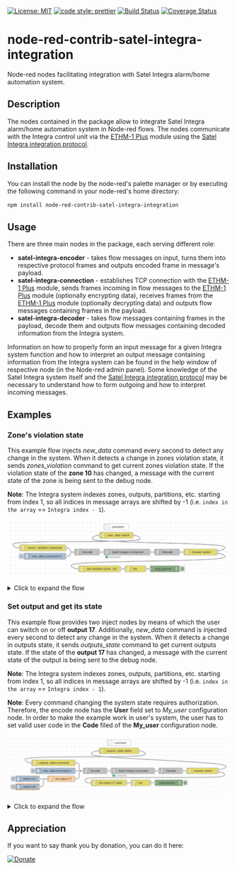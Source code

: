 [![License: MIT](https://img.shields.io/badge/License-MIT-yellow.svg)](https://opensource.org/licenses/MIT) [![code style: prettier](https://img.shields.io/badge/code_style-prettier-ff69b4.svg?style=flat-square)](https://github.com/prettier/prettier) [![Build Status](https://travis-ci.org/majektom/node-red-contrib-satel-integra-integration.svg?branch=master)](https://travis-ci.org/majektom/node-red-contrib-satel-integra-integration) [![Coverage Status](https://coveralls.io/repos/github/majektom/node-red-contrib-satel-integra-integration/badge.svg?branch=master)](https://coveralls.io/github/majektom/node-red-contrib-satel-integra-integration?branch=master)

# node-red-contrib-satel-integra-integration

Node-red nodes facilitating integration with Satel Integra alarm/home automation system.

## Description

The nodes contained in the package allow to integrate Satel Integra alarm/home automation system in Node-red flows. The nodes communicate with the Integra control unit via the [ETHM-1 Plus](https://www.satel.pl/en/produktid/947) module using the [Satel Integra integration protocol](https://support.satel.eu/manuals/download?id=8575).

## Installation

You can install the node by the node-red's palette manager or by executing the following command in your node-red's home directory:

```bash
npm install node-red-contrib-satel-integra-integration
```

## Usage

There are three main nodes in the package, each serving different role:

* **satel-integra-encoder** - takes flow messages on input, turns them into respective protocol frames and outputs encoded frame in message's payload.
* **satel-integra-connection** - establishes TCP connection with the [ETHM-1 Plus](https://www.satel.pl/en/produktid/947) module, sends frames incoming in flow messages to the [ETHM-1 Plus](https://www.satel.pl/en/produktid/947) module (optionally encrypting data), receives frames from the [ETHM-1 Plus](https://www.satel.pl/en/produktid/947) module (optionally decrypting data) and outputs flow messages containing frames in the payload.
* **satel-integra-decoder** - takes flow messages containing frames in the payload, decode them and outputs flow messages containing decoded information from the Integra system.

Information on how to properly form an input message for a given Integra system function and how to interpret an output message containing information from the Integra system can be found in the help window of respective node (in the Node-red admin panel). Some knowledge of the Satel Integra system itself and the [Satel Integra integration protocol](https://support.satel.eu/manuals/download?id=8575) may be necessary to understand how to form outgoing and how to interpret incoming messages.

## Examples

### Zone's violation state

This example flow injects *new_data* command every second to detect any change in the system. When it detects a change in zones violation state, it sends *zones_violation* command to get current zones violation state. If the violation state of the **zone 10** has changed, a message with the current state of the zone is being sent to the debug node.

**Note**: The Integra system indexes zones, outputs, partitions, etc. starting from index 1, so all indices in message arrays are shifted by -1 (i.e. `index in the array` == `Integra index - 1`).

![zone violation state example](https://github.com/majektom/node-red-contrib-satel-integra-integration/raw/master/doc/images/zone_violation_example_flow.png "Zone's violation state example")

<details>
  <summary>Click to expand the flow</summary>

  ```json
[
    {
        "id": "9af0b26d.281a98",
        "type": "tab",
        "label": "Zone violation state example",
        "disabled": false,
        "info": ""
    },
    {
        "id": "7bc5c9d4.c377d",
        "type": "satel-integra-encoder",
        "z": "9af0b26d.281a98",
        "name": "Encode",
        "user": "",
        "prefix": "",
        "x": 420,
        "y": 160,
        "wires": [
            [
                "8c9cad45.4f9e88"
            ]
        ]
    },
    {
        "id": "fb75d997.1416e",
        "type": "satel-integra-decoder",
        "z": "9af0b26d.281a98",
        "name": "Decode",
        "x": 800,
        "y": 160,
        "wires": [
            [
                "afb1ba41.f786"
            ]
        ]
    },
    {
        "id": "8c9cad45.4f9e88",
        "type": "satel-integra-connection",
        "z": "9af0b26d.281a98",
        "name": "",
        "server_address": "10.0.0.10",
        "server_port": "7094",
        "encryption": false,
        "max_message_queue_size": "128",
        "x": 610,
        "y": 160,
        "wires": [
            [
                "fb75d997.1416e"
            ]
        ]
    },
    {
        "id": "468ae8ba.8c958",
        "type": "inject",
        "z": "9af0b26d.281a98",
        "name": "new_data command",
        "props": [
            {
                "p": "topic",
                "vt": "str"
            }
        ],
        "repeat": "1",
        "crontab": "",
        "once": true,
        "onceDelay": "5",
        "topic": "new_data",
        "x": 220,
        "y": 180,
        "wires": [
            [
                "7bc5c9d4.c377d"
            ]
        ]
    },
    {
        "id": "afb1ba41.f786",
        "type": "switch",
        "z": "9af0b26d.281a98",
        "name": "Answer switch",
        "property": "topic",
        "propertyType": "msg",
        "rules": [
            {
                "t": "eq",
                "v": "new_data",
                "vt": "str"
            },
            {
                "t": "eq",
                "v": "zones_violation",
                "vt": "str"
            }
        ],
        "checkall": "false",
        "repair": false,
        "outputs": 2,
        "x": 960,
        "y": 160,
        "wires": [
            [
                "acd13d11.baba6"
            ],
            [
                "3cdc6648.688c72"
            ]
        ]
    },
    {
        "id": "acd13d11.baba6",
        "type": "switch",
        "z": "9af0b26d.281a98",
        "name": "new_data switch",
        "property": "payload",
        "propertyType": "msg",
        "rules": [
            {
                "t": "jsonata_exp",
                "v": "payload[0]",
                "vt": "jsonata"
            }
        ],
        "checkall": "true",
        "repair": false,
        "outputs": 1,
        "x": 560,
        "y": 80,
        "wires": [
            [
                "55d578b9.376a58"
            ]
        ],
        "outputLabels": [
            "zones_violation"
        ]
    },
    {
        "id": "55d578b9.376a58",
        "type": "change",
        "z": "9af0b26d.281a98",
        "name": "zones_violation command",
        "rules": [
            {
                "t": "set",
                "p": "topic",
                "pt": "msg",
                "to": "zones_violation",
                "tot": "str"
            }
        ],
        "action": "",
        "property": "",
        "from": "",
        "to": "",
        "reg": false,
        "x": 210,
        "y": 140,
        "wires": [
            [
                "7bc5c9d4.c377d"
            ]
        ]
    },
    {
        "id": "3cdc6648.688c72",
        "type": "change",
        "z": "9af0b26d.281a98",
        "name": "Set violation (zone_10)",
        "rules": [
            {
                "t": "set",
                "p": "payload",
                "pt": "msg",
                "to": "{\"violated\": msg.payload[9]}",
                "tot": "jsonata"
            }
        ],
        "action": "",
        "property": "",
        "from": "",
        "to": "",
        "reg": false,
        "x": 480,
        "y": 240,
        "wires": [
            [
                "f6b617e9.f983a8"
            ]
        ]
    },
    {
        "id": "f6b617e9.f983a8",
        "type": "rbe",
        "z": "9af0b26d.281a98",
        "name": "",
        "func": "rbe",
        "gap": "",
        "start": "",
        "inout": "out",
        "property": "payload",
        "x": 650,
        "y": 240,
        "wires": [
            [
                "19746468.4e91fc"
            ]
        ]
    },
    {
        "id": "19746468.4e91fc",
        "type": "debug",
        "z": "9af0b26d.281a98",
        "name": "",
        "active": true,
        "tosidebar": true,
        "console": false,
        "tostatus": false,
        "complete": "false",
        "statusVal": "",
        "statusType": "auto",
        "x": 790,
        "y": 240,
        "wires": []
    },
    {
        "id": "f0ae6b9d.9dc71",
        "type": "comment",
        "z": "9af0b26d.281a98",
        "name": "",
        "info": "# Zone's violation state\n\nThis example flow injects *new_data* command every second to detect any change in the system. When it detects a change in zones violation state, it sends *zones_violation* command to get current zones violation state. If the violation state of the **zone 10** has changed, a message with the current state of the zone is being sent to the debug node.\n\n**Note**: The Integra system indexes zones, outputs, partitions, etc. starting from index 1, so all indices in message arrays are shifted by -1 (i.e. `index in the array` == `Integra index - 1`).\n",
        "x": 560,
        "y": 40,
        "wires": []
    }
]
  ```

</details>

### Set output and get its state

This example flow provides two inject nodes by means of which the user can switch on or off **output 17**. Additionally, *new_data* command is injected every second to detect any change in the system. When it detects a change in outputs state, it sends *outputs_state* command to get current outputs state. If the state of the **output 17** has changed, a message with the current state of the output is being sent to the debug node.

**Note**: The Integra system indexes zones, outputs, partitions, etc. starting from index 1, so all indices in message arrays are shifted by -1 (i.e. `index in the array` == `Integra index - 1`).

**Note**: Every command changing the system state requires authorization. Therefore, the encode node has the **User** field set to *My_user* configuration node. In order to make the example work in user's system, the user has to set valid user code in the **Code** filed of the **My_user** configuration node.

![set output example](https://github.com/majektom/node-red-contrib-satel-integra-integration/raw/master/doc/images/set_output_example_flow.png "Set output and get its state example")

<details>
  <summary>Click to expand the flow</summary>

  ```json
[
    {
        "id": "e6b0a445.412a38",
        "type": "tab",
        "label": "Set output and get its state example",
        "disabled": false,
        "info": ""
    },
    {
        "id": "676de317.d5b64c",
        "type": "satel-integra-encoder",
        "z": "e6b0a445.412a38",
        "name": "Encode",
        "user": "2c6f5b4e.dc1a8c",
        "prefix": "",
        "x": 480,
        "y": 200,
        "wires": [
            [
                "6c367b6.f6e8b04"
            ]
        ]
    },
    {
        "id": "a3668de5.0418a8",
        "type": "satel-integra-decoder",
        "z": "e6b0a445.412a38",
        "name": "Decode",
        "x": 860,
        "y": 200,
        "wires": [
            [
                "bc8368f.d891718"
            ]
        ]
    },
    {
        "id": "6c367b6.f6e8b04",
        "type": "satel-integra-connection",
        "z": "e6b0a445.412a38",
        "name": "",
        "server_address": "192.168.1.4",
        "server_port": "7094",
        "encryption": false,
        "max_message_queue_size": "128",
        "x": 670,
        "y": 200,
        "wires": [
            [
                "a3668de5.0418a8"
            ]
        ]
    },
    {
        "id": "512e2634.ce62c",
        "type": "inject",
        "z": "e6b0a445.412a38",
        "name": "new_data command",
        "props": [
            {
                "p": "topic",
                "vt": "str"
            }
        ],
        "repeat": "1",
        "crontab": "",
        "once": true,
        "onceDelay": "5",
        "topic": "new_data",
        "x": 280,
        "y": 200,
        "wires": [
            [
                "676de317.d5b64c"
            ]
        ]
    },
    {
        "id": "bc8368f.d891718",
        "type": "switch",
        "z": "e6b0a445.412a38",
        "name": "Answer switch",
        "property": "topic",
        "propertyType": "msg",
        "rules": [
            {
                "t": "eq",
                "v": "new_data",
                "vt": "str"
            },
            {
                "t": "eq",
                "v": "outputs_state",
                "vt": "str"
            }
        ],
        "checkall": "false",
        "repair": false,
        "outputs": 2,
        "x": 1020,
        "y": 200,
        "wires": [
            [
                "c6605072.11349"
            ],
            [
                "30c88e9.8160bf2"
            ]
        ]
    },
    {
        "id": "c6605072.11349",
        "type": "switch",
        "z": "e6b0a445.412a38",
        "name": "outputs_state switch",
        "property": "payload",
        "propertyType": "msg",
        "rules": [
            {
                "t": "jsonata_exp",
                "v": "payload[23]",
                "vt": "jsonata"
            }
        ],
        "checkall": "true",
        "repair": false,
        "outputs": 1,
        "x": 600,
        "y": 100,
        "wires": [
            [
                "48638c6.a4ec474"
            ]
        ],
        "outputLabels": [
            "zones_violation"
        ]
    },
    {
        "id": "48638c6.a4ec474",
        "type": "change",
        "z": "e6b0a445.412a38",
        "name": "outputs_state command",
        "rules": [
            {
                "t": "set",
                "p": "topic",
                "pt": "msg",
                "to": "outputs_state",
                "tot": "str"
            }
        ],
        "action": "",
        "property": "",
        "from": "",
        "to": "",
        "reg": false,
        "x": 270,
        "y": 160,
        "wires": [
            [
                "676de317.d5b64c"
            ]
        ]
    },
    {
        "id": "30c88e9.8160bf2",
        "type": "change",
        "z": "e6b0a445.412a38",
        "name": "Set output 17 state",
        "rules": [
            {
                "t": "set",
                "p": "payload",
                "pt": "msg",
                "to": "{\"on\": msg.payload[16]}",
                "tot": "jsonata"
            }
        ],
        "action": "",
        "property": "",
        "from": "",
        "to": "",
        "reg": false,
        "x": 550,
        "y": 260,
        "wires": [
            [
                "a46a34c3.7b7308"
            ]
        ]
    },
    {
        "id": "a46a34c3.7b7308",
        "type": "rbe",
        "z": "e6b0a445.412a38",
        "name": "",
        "func": "rbe",
        "gap": "",
        "start": "",
        "inout": "out",
        "property": "payload",
        "x": 710,
        "y": 260,
        "wires": [
            [
                "35225d1b.22989a"
            ]
        ]
    },
    {
        "id": "35225d1b.22989a",
        "type": "debug",
        "z": "e6b0a445.412a38",
        "name": "",
        "active": true,
        "tosidebar": true,
        "console": false,
        "tostatus": false,
        "complete": "false",
        "statusVal": "",
        "statusType": "auto",
        "x": 850,
        "y": 260,
        "wires": []
    },
    {
        "id": "6f403932.107f18",
        "type": "comment",
        "z": "e6b0a445.412a38",
        "name": "",
        "info": "# Set output and get its state\n\nThis example flow provides two inject nodes by means of which the user can switch on or off **output 17**. Additionally, *new_data* command is injected every second to detect any change in the system. When it detects a change in outputs state, it sends *outputs_state* command to get current outputs state. If the state of the **output 17** has changed, a message with the current state of the output is being sent to the debug node.\n\n**Note**: The Integra system indexes zones, outputs, partitions, etc. starting from index 1, so all indices in message arrays are shifted by -1 (i.e. `index in the array` == `Integra index - 1`).\n\n**Note**: Every command changing the system state requires authorization. Therefore, the encode node has the **User** field set to *My_user* configuration node. In order to make the example work in user's system, the user has to set valid user code in the **Code** filed of the **My_user** configuration node.\n",
        "x": 600,
        "y": 60,
        "wires": []
    },
    {
        "id": "6b000e69.9e1fc8",
        "type": "inject",
        "z": "e6b0a445.412a38",
        "name": "Switch on",
        "props": [
            {
                "p": "topic",
                "vt": "str"
            }
        ],
        "repeat": "",
        "crontab": "",
        "once": false,
        "onceDelay": 0.1,
        "topic": "outputs_on",
        "x": 140,
        "y": 240,
        "wires": [
            [
                "1ec760f3.c1c5b7"
            ]
        ]
    },
    {
        "id": "1f0e86b.24ae5f9",
        "type": "inject",
        "z": "e6b0a445.412a38",
        "name": "Switch off",
        "props": [
            {
                "p": "topic",
                "vt": "str"
            }
        ],
        "repeat": "",
        "crontab": "",
        "once": false,
        "onceDelay": 0.1,
        "topic": "outputs_off",
        "x": 140,
        "y": 280,
        "wires": [
            [
                "1ec760f3.c1c5b7"
            ]
        ]
    },
    {
        "id": "1ec760f3.c1c5b7",
        "type": "function",
        "z": "e6b0a445.412a38",
        "name": "Set output 17",
        "func": "msg.outputs = new Array(128).fill(false);\nmsg.outputs[16] = true;\nreturn msg;\n",
        "outputs": 1,
        "noerr": 0,
        "initialize": "",
        "finalize": "",
        "x": 310,
        "y": 240,
        "wires": [
            [
                "676de317.d5b64c"
            ]
        ]
    },
    {
        "id": "2c6f5b4e.dc1a8c",
        "type": "satel-integra-user",
        "z": "",
        "name": "My_user"
    }
]
  ```

</details>

## Appreciation

If you want to say thank you by donation, you can do it here:

[![Donate](https://www.paypalobjects.com/en_US/PL/i/btn/btn_donateCC_LG.gif)](https://www.paypal.com/donate?hosted_button_id=7DQMX6KQZ8R42)
